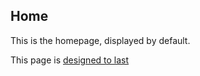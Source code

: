 <h2>Home</h2>

This is the homepage, displayed by default.

<footer>This page is <a href="#to-last">designed to last</a></footer>
